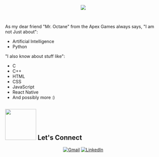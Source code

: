 <p align="center">
  <a href="https://github.com/DenverCoder1/readme-typing-svg"><img src="https://readme-typing-svg.herokuapp.com?font=Time+New+Roman&color=cyan&size=25&center=true&vCenter=true&width=600&height=100&lines=Hi+There+👋;Welcome;I+am+Ali"></a>
</p>

<br>

As my dear friend "Mr. Octane" from the Apex Games always says, "I am not Just about":

- Artificial Intelligence
- Python

"I also know about stuff like":

- C
- C++
- HTML
- CSS
- JavaScript
- React Native
- And possibly more :)

## <picture> <img src="https://github.com/7oSkaaa/7oSkaaa/blob/main/Images/Connect-with-me.gif?raw=true" width="100px"> </picture> Let's Connect
<p align="center">
	<a href="mailto:ali.khalili.t98@gmail.com"><img img src="https://img.shields.io/badge/gmail-%23EA4335.svg?style=plastic&logo=gmail&logoColor=white" alt="Gmail"/></a>
	<a href="https://www.linkedin.com/in/ali-khalili-790b10146/"><img src="https://img.shields.io/badge/linkedin-%230A66C2.svg?style=plastic&logo=linkedin&logoColor=white" alt="LinkedIn"/></a>
</p>
